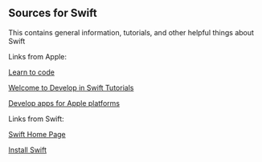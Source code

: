 ## Sources for Swift 

This contains general information, tutorials, and other helpful things about Swift


Links from Apple:

[Learn to code](https://developer.apple.com/learn/)

[Welcome to Develop in Swift Tutorials](https://developer.apple.com/tutorials/develop-in-swift/welcome-to-develop-in-swift-tutorials)

[Develop apps for Apple platforms](https://developer.apple.com/tutorials/app-dev-training/)

Links from Swift:

[Swift Home Page](https://www.swift.org/)

[Install Swift](https://www.swift.org/install/windows/)

